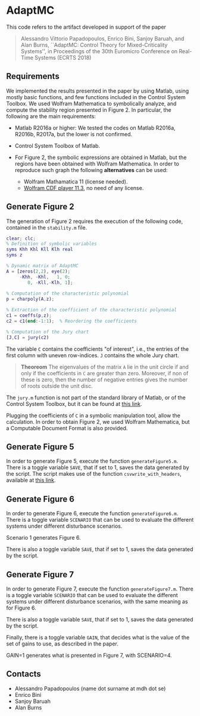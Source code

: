 # AdaptMC
This code refers to the artifact developed in support of the paper

>Alessandro Vittorio Papadopoulos, Enrico Bini, Sanjoy Baruah, and Alan Burns, ``AdaptMC: Control Theory for Mixed-Criticality Systems'', in Proceedings of the 30th Euromicro Conference on Real-Time Systems (ECRTS 2018)


## Requirements
We implemented the results presented in the paper by using Matlab, using mostly basic functions, and few functions included in the Control System Toolbox. We used Wolfram Mathematica to symbolically analyze, and compute the stability region presented in Figure 2. In particular, the following are the main requirements:

* Matlab R2016a or higher: We tested the codes on Matlab R2016a, R2016b, R2017a, but the lower is not confirmed.
* Control System Toolbox of Matlab.

* For Figure 2, the symbolic expressions are obtained in Matlab, but the regions have been obtained with Wolfram Mathematica. In order to reproduce such graph the following **alternatives** can be used:
  * Wolfram Mathamatica 11 (license needed).
  * [Wolfram CDF player 11.3](https://www.wolfram.com/cdf-player/), no need of any license.

## Generate Figure 2
The generation of Figure 2 requires the execution of the following code, contained in the `stability.m` file. 

```matlab
clear; clc;
% Definition of symbolic variables
syms Khh Khl Kll Klh real
syms z

% Dynamic matrix of AdaptMC
A = [zeros(2,2), eye(2);
     -Khh, -Khl,   1, 0;
        0, -Kll,-Klh, 1];
 
% Computation of the characteristic polynomial
p = charpoly(A,z);

% Extraction of the coefficient of the characteristic polynomial
c1 = coeffs(p,z);
c2 = c1(end:-1:1);  % Reordering the coefficients

% Computation of the Jury chart
[J,C] = jury(c2)
```

The variable `C` contains the coefficients "of interest", i.e., the entries of the first column with uneven row-indices. `J` contains the whole Jury chart.

>**Theoreom**
>The eigenvalues of the matrix `A` lie in the unit circle if and only if the coefficients in `C` are greater than zero. Moreover, if non of these is zero, then the number of negative entries gives the number of roots outside the unit disc.


The `jury.m` function is not part of the standard library of Matlab, or of the Control System Toolbox, but it can be found at [this link](https://se.mathworks.com/matlabcentral/fileexchange/13904-jury).

Plugging the coefficients of `C` in a symbolic manipulation tool, allow the calculation. In order to obtain Figure 2, we used Wolfram Mathematica, but a Computable Document Format is also provided.

## Generate Figure 5
In order to generate Figure 5, execute the function `generateFigure5.m`. There is a toggle variable `SAVE`, that if set to 1, saves the data generated by the script. The script makes use of the function `csvwrite_with_headers`, available at [this link](https://se.mathworks.com/matlabcentral/fileexchange/29933-csv-with-column-headers).

## Generate Figure 6
In order to generate Figure 6, execute the function `generateFigure6.m`. There is a toggle variable `SCENARIO` that can be used to evaluate the different systems under different disturbance scenarios.

Scenario 1 generates Figure 6.

There is also a toggle variable `SAVE`, that if set to 1, saves the data generated by the script.

## Generate Figure 7
In order to generate Figure 7, execute the function `generateFigure7.m`. There is a toggle variable `SCENARIO` that can be used to evaluate the different systems under different disturbance scenarios, with the same meaning as for Figure 6.

There is also a toggle variable `SAVE`, that if set to 1, saves the data generated by the script.

Finally, there is a toggle variable `GAIN`, that decides what is the value of the set of gains to use, as described in the paper.

GAIN=1 generates what is presented in Figure 7, with SCENARIO=4.

## Contacts
* Alessandro Papadopoulos (name dot surname at mdh dot se)
* Enrico Bini
* Sanjoy Baruah
* Alan Burns